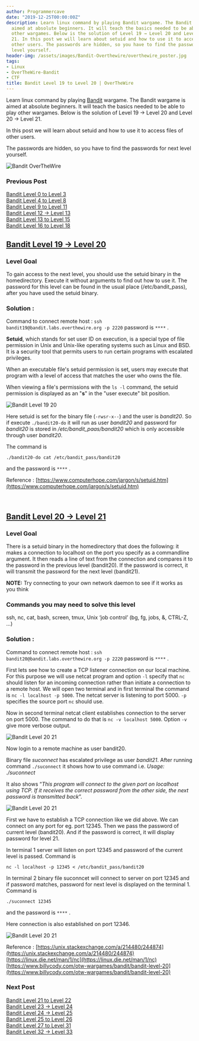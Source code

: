 ```yaml
---
author: Programmercave
date: "2019-12-25T00:00:00Z"
description: Learn linux command by playing Bandit wargame. The Bandit wargame is
  aimed at absolute beginners. It will teach the basics needed to be able to play
  other wargames. Below is the solution of Level 19 → Level 20 and Level 20 → Level
  21. In this post we will learn about setuid and how to use it to access files of
  other users. The passwords are hidden, so you have to find the passwords for next
  level yourself.
header-img: /assets/images/Bandit-Overthewire/overthewire_poster.jpg
tags:
- Linux
- OverTheWire-Bandit
- CTF
title: Bandit Level 19 to Level 20 | OverTheWire
---
```




Learn linux command by playing [Bandit](https://overthewire.org/wargames/bandit/) wargame. The Bandit wargame is aimed at absolute beginners. It will teach the basics needed to be able to play other wargames. Below is the solution of Level 19 → Level 20 and Level 20 → Level 21. 

In this post we will learn about setuid and how to use it to access files of other users.

The passwords are hidden, so you have to find the passwords for next level yourself.

![Bandit OverTheWire](/assets/images/Bandit-Overthewire/overthewire_poster.jpg)

### Previous Post

[Bandit Level 0 to Level 3](/Bandit-Level-0-to-Level-5-OverTheWire)<br/>
[Bandit Level 4 to Level 8](/Bandit-Level-4-to-Level-9-OverTheWire)<br/>
[Bandit Level 9 to Level 11](/Bandit-Level-9-to-Level-12-OverTheWire)<br/>
[Bandit Level 12 → Level 13](/Bandit-Level-12-Level-13-OverTheWire)<br/>
[Bandit Level 13 to Level 15](/Bandit-Level-13-to-Level-16-OverTheWire)<br/>
[Bandit Level 16 to Level 18](/Bandit-Level-16-to-Level-19-OverTheWire)<br/>

## [Bandit Level 19 → Level 20](https://overthewire.org/wargames/bandit/bandit20.html)

### Level Goal

To gain access to the next level, you should use the setuid binary in the homedirectory. Execute it without arguments to find out how to use it. The password for this level can be found in the usual place (/etc/bandit_pass), after you have used the setuid binary.

### Solution : 

Command to connect remote host : `ssh bandit19@bandit.labs.overthewire.org -p 2220` password is `****` .

**Setuid**, which stands for set user ID on execution, is a special type of file permission in Unix and Unix-like operating systems such as Linux and BSD. It is a security tool that permits users to run certain programs with escalated privileges.

When an executable file's setuid permission is set, users may execute that program with a level of access that matches the user who owns the file.

When viewing a file's permissions with the `ls -l` command, the setuid permission is displayed as an "**s**" in the "user execute" bit position.

![Bandit Level 19 20](/assets/images/Bandit-Overthewire/bandit_l1920_terminal.jpg)

Here setuid is set for the binary file (`-rwsr-x--`) and the user is *bandit20*. So if execute `./bandit20-do` it will run as user *bandit20* and password for *bandit20* is stored in */etc/bandit_paas/bandit20* which is only accessible through user *bandit20*.

The command is 
```
./bandit20-do cat /etc/bandit_pass/bandit20
```

and the password is `****` .

Reference : [https://www.computerhope.com/jargon/s/setuid.htm](https://www.computerhope.com/jargon/s/setuid.htm)

<br/>

## [Bandit Level 20 → Level 21](https://overthewire.org/wargames/bandit/bandit21.html)

### Level Goal

There is a setuid binary in the homedirectory that does the following: it makes a connection to localhost on the port you specify as a commandline argument. It then reads a line of text from the connection and compares it to the password in the previous level (bandit20). If the password is correct, it will transmit the password for the next level (bandit21).

**NOTE:** Try connecting to your own network daemon to see if it works as you think

### Commands you may need to solve this level

ssh, nc, cat, bash, screen, tmux, Unix ‘job control’ (bg, fg, jobs, &, CTRL-Z, …)

### Solution : 

Command to connect remote host : `ssh bandit20@bandit.labs.overthewire.org -p 2220` password is `****` .

First lets see how to create a TCP listener connection on our local machine. For this purpose we will use netcat program and option `-l` specify that `nc` should listen for an incoming connection rather than initiate a connection to a remote host. We will open two terminal and in first terminal the command is `nc -l localhost -p 5000`. The netcat server is listening to port 5000. `-p` specifies the source port `nc` should use.

Now in second terminal netcat client establishes connection to the server on port 5000. The command to do that is `nc -v localhost 5000`. Option `-v` give more verbose output. 

![Bandit Level 20 21](/assets/images/Bandit-Overthewire/bandit2021.gif)

Now login to a remote machine as user bandit20.

Binary file *suconnect* has escalated privilege as user *bandit21*. After running command `./suconnect` it shows how to use command i.e. *Usage: ./suconnect* <portnumber>

It also shows “*This program will connect to the given port on localhost using TCP. If it receives the correct password from the other side, the next password is transmitted back*”.

![Bandit Level 20 21](/assets/images/Bandit-Overthewire/bandit_l2021_terminal2.jpg)

First we have to establish a TCP connection like we did above. We can connect on any port for eg. port 12345. Then we pass the password of current level (bandit20). And if the password is correct, it will display password for level 21.

In terminal 1 server will listen on port 12345 and password of the current level is passed. Command is
```
nc -l localhost -p 12345 < /etc/bandit_pass/bandit20
```

In terminal 2 binary file suconncet will connect to server on port 12345 and if password matches, password for next level is displayed on the terminal 1. Command is 
```
./suconnect 12345
```

and the password is `****` .

Here connection is also established on port 12346.

![Bandit Level 20 21](/assets/images/Bandit-Overthewire/bandit_l2021_terminal3.jpg)

Reference : [https://unix.stackexchange.com/a/214480/244874](https://unix.stackexchange.com/a/214480/244874)<br/>
[https://linux.die.net/man/1/nc](https://linux.die.net/man/1/nc)<br/>
[https://www.billycody.com/otw-wargames/bandit/bandit-level-20](https://www.billycody.com/otw-wargames/bandit/bandit-level-20)<br/>

### Next Post

[Bandit Level 21 to Level 22](/Bandit-Level-21-to-Level-23-OverTheWire)
<br/>
[Bandit Level 23 → Level 24](/Bandit-Level-23-Level-24-OverTheWire)<br/>
[Bandit Level 24 → Level 25](/Bandit-Level-24-Level-25-OverTheWire)<br/>
[Bandit Level 25 to Level 26](/Bandit-Level-25-to-Level-26-OverTheWire)<br/>
[Bandit Level 27 to Level 31](/Bandit-Level-27-to-Level-31-OverTheWire)<br/>
[Bandit Level 32 → Level 33](/Bandit-Level-32-Level-33-OverTheWire)<br/>


